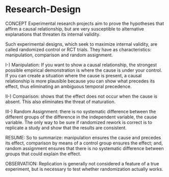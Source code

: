 # Research-Design


CONCEPT
Experimental research projects aim to prove the hypotheses that affirm a causal relationship, but are very susceptible to alternative explanations that threaten its internal validity.

Such experimental designs, which seek to maximize internal validity, are called randomized control or RCT trials. They have as characteristics: manipulation, comparison and random assignment.

I-) Manipulation: If you want to show a causal relationship, the strongest possible empirical demonstration is where the cause is under your control. If you can create a situation where the cause is present, a causal relationship is more plausible because you can show what precedes its effect, thus eliminating an ambiguous temporal precedence.

II-) Comparison: shows that the effect does not occur when the cause is absent. This also eliminates the threat of maturation.

III-) Random Assignment: there is no systematic difference between the different groups of the difference in the independent variable, the cause variable. The only way to be sure if randomized rework is correct is to replicate a study and show that the results are consistent.

RESUME:
So to summarize: manipulation ensures the cause and precedes its effect, comparison by means of a control group ensures the effect; and, random assignment ensures that there is no systematic difference between groups that could explain the effect. 

OBSERVATION: Replication is generally not considered a feature of a true experiment, but is necessary to test whether randomization actually works.
